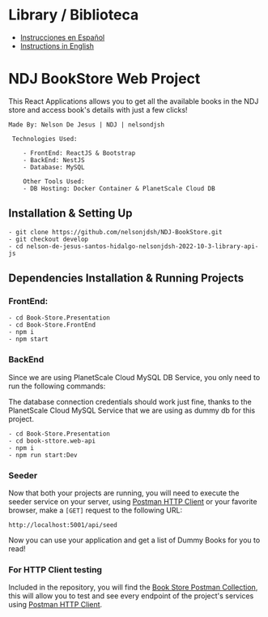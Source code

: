 # Library / Biblioteca

- [Instrucciones en Español](README_ES.md)
- [Instructions in English](README_EN.md)

# NDJ BookStore Web Project

This React Applications allows you to get all the available books in the
NDJ store and access book's details with just a few clicks!

    Made By: Nelson De Jesus | NDJ | nelsondjsh

     Technologies Used:

        - FrontEnd: ReactJS & Bootstrap
        - BackEnd: NestJS
        - Database: MySQL

        Other Tools Used:
        - DB Hosting: Docker Container & PlanetScale Cloud DB

## Installation & Setting Up

```
- git clone https://github.com/nelsonjdsh/NDJ-BookStore.git
- git checkout develop
- cd nelson-de-jesus-santos-hidalgo-nelsonjdsh-2022-10-3-library-api-js
```

## Dependencies Installation & Running Projects

### FrontEnd:

```
- cd Book-Store.Presentation
- cd Book-Store.FrontEnd
- npm i
- npm start
```

### BackEnd

Since we are using PlanetScale Cloud MySQL DB Service, you only need to run the following commands:

The database connection credentials should work just fine, thanks to the PlanetScale Cloud MySQL Service that we are using as dummy db for this project.

```
- cd Book-Store.Presentation
- cd book-sttore.web-api
- npm i
- npm run start:Dev
```

### Seeder

Now that both your projects are running, you will need to execute the seeder service on your server, using [Postman HTTP Client](https://www.postman.com) or your favorite browser, make a `[GET]` request to the following URL:

```
http://localhost:5001/api/seed
```

Now you can use your application and get a list of Dummy Books for you to read!

### For HTTP Client testing

Included in the repository, you will find the [Book Store Postman Collection](BookStoreCollection.postman_collection.json), this will allow you to test and see every endpoint of the project's services using [Postman HTTP Client](https://www.postman.com).
